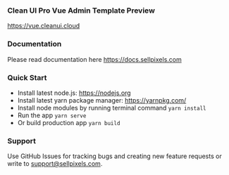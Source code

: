 ### Clean UI Pro Vue Admin Template Preview ###
https://vue.cleanui.cloud

### Documentation ###
Please read documentation here https://docs.sellpixels.com

### Quick Start ###
* Install latest node.js: https://nodejs.org​
* Install latest yarn package manager: https://yarnpkg.com/​
* Install node modules by running terminal command `yarn install`
* Run the app `yarn serve`
* Or build production app `yarn build`

### Support ###
Use GitHub Issues for tracking bugs and creating new feature requests or write to [support@sellpixels.com](mailto:support@sellpixels.com).
